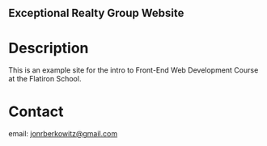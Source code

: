 Exceptional Realty Group Website
---

# Description

This is an example site for the intro to Front-End Web Development Course at the Flatiron School.

# Contact

email: jonrberkowitz@gmail.com
